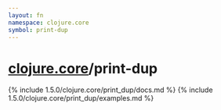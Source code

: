 ```yaml
---
layout: fn
namespace: clojure.core
symbol: print-dup
---
```


# [clojure.core](../)/print-dup

{% include 1.5.0/clojure.core/print_dup/docs.md %}
{% include 1.5.0/clojure.core/print_dup/examples.md %}


